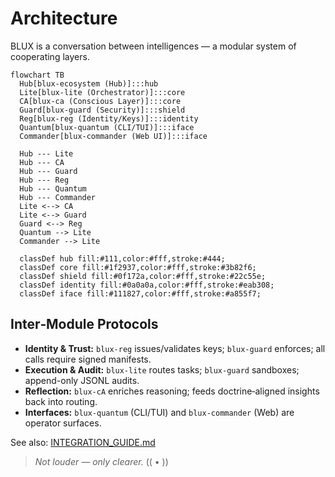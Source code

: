# Architecture

BLUX is a conversation between intelligences — a modular system of cooperating layers.

```mermaid
flowchart TB
  Hub[blux-ecosystem (Hub)]:::hub
  Lite[blux-lite (Orchestrator)]:::core
  CA[blux-ca (Conscious Layer)]:::core
  Guard[blux-guard (Security)]:::shield
  Reg[blux-reg (Identity/Keys)]:::identity
  Quantum[blux-quantum (CLI/TUI)]:::iface
  Commander[blux-commander (Web UI)]:::iface

  Hub --- Lite
  Hub --- CA
  Hub --- Guard
  Hub --- Reg
  Hub --- Quantum
  Hub --- Commander
  Lite <--> CA
  Lite <--> Guard
  Guard <--> Reg
  Quantum --> Lite
  Commander --> Lite

  classDef hub fill:#111,color:#fff,stroke:#444;
  classDef core fill:#1f2937,color:#fff,stroke:#3b82f6;
  classDef shield fill:#0f172a,color:#fff,stroke:#22c55e;
  classDef identity fill:#0a0a0a,color:#fff,stroke:#eab308;
  classDef iface fill:#111827,color:#fff,stroke:#a855f7;
```

## Inter‑Module Protocols

- **Identity & Trust:** `blux-reg` issues/validates keys; `blux-guard` enforces; all calls require signed manifests.
- **Execution & Audit:** `blux-lite` routes tasks; `blux-guard` sandboxes; append-only JSONL audits.
- **Reflection:** `blux-cA` enriches reasoning; feeds doctrine‑aligned insights back into routing.
- **Interfaces:** `blux-quantum` (CLI/TUI) and `blux-commander` (Web) are operator surfaces.

See also: [INTEGRATION_GUIDE.md](./INTEGRATION_GUIDE.md)

> *Not louder — only clearer.*  (( • ))
